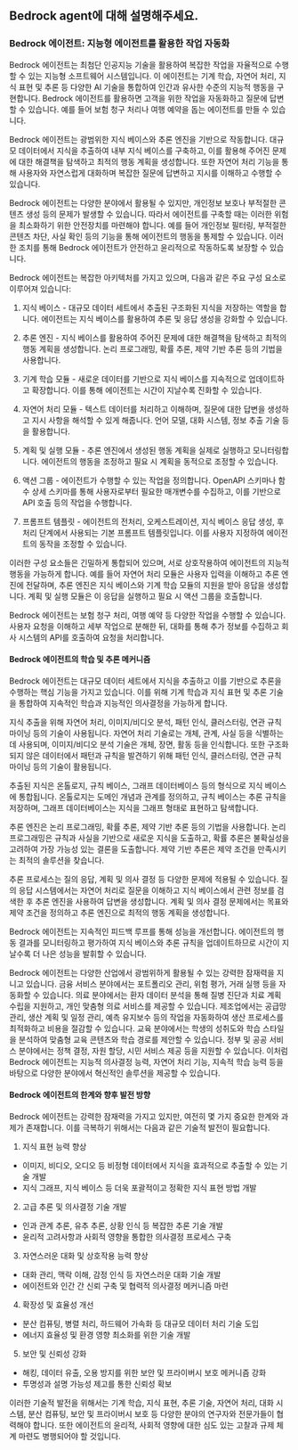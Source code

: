 ## Bedrock agent에 대해 설명해주세요. 

### Bedrock 에이전트: 지능형 에이전트를 활용한 작업 자동화

Bedrock 에이전트는 최첨단 인공지능 기술을 활용하여 복잡한 작업을 자율적으로 수행할 수 있는 지능형 소프트웨어 시스템입니다. 이 에이전트는 기계 학습, 자연어 처리, 지식 표현 및 추론 등 다양한 AI 기술을 통합하여 인간과 유사한 수준의 지능적 행동을 구현합니다. Bedrock 에이전트를 활용하면 고객을 위한 작업을 자동화하고 질문에 답변할 수 있습니다. 예를 들어 보험 청구 처리나 여행 예약을 돕는 에이전트를 만들 수 있습니다.

Bedrock 에이전트는 광범위한 지식 베이스와 추론 엔진을 기반으로 작동합니다. 대규모 데이터에서 지식을 추출하여 내부 지식 베이스를 구축하고, 이를 활용해 주어진 문제에 대한 해결책을 탐색하고 최적의 행동 계획을 생성합니다. 또한 자연어 처리 기능을 통해 사용자와 자연스럽게 대화하며 복잡한 질문에 답변하고 지시를 이해하고 수행할 수 있습니다.

Bedrock 에이전트는 다양한 분야에서 활용될 수 있지만, 개인정보 보호나 부적절한 콘텐츠 생성 등의 문제가 발생할 수 있습니다. 따라서 에이전트를 구축할 때는 이러한 위험을 최소화하기 위한 안전장치를 마련해야 합니다. 예를 들어 개인정보 필터링, 부적절한 콘텐츠 차단, 사실 확인 등의 기능을 통해 에이전트의 행동을 통제할 수 있습니다. 이러한 조치를 통해 Bedrock 에이전트가 안전하고 윤리적으로 작동하도록 보장할 수 있습니다.



Bedrock 에이전트는 복잡한 아키텍처를 가지고 있으며, 다음과 같은 주요 구성 요소로 이루어져 있습니다:

1. 지식 베이스 - 대규모 데이터 세트에서 추출된 구조화된 지식을 저장하는 역할을 합니다. 에이전트는 지식 베이스를 활용하여 추론 및 응답 생성을 강화할 수 있습니다.

2. 추론 엔진 - 지식 베이스를 활용하여 주어진 문제에 대한 해결책을 탐색하고 최적의 행동 계획을 생성합니다. 논리 프로그래밍, 확률 추론, 제약 기반 추론 등의 기법을 사용합니다.

3. 기계 학습 모듈 - 새로운 데이터를 기반으로 지식 베이스를 지속적으로 업데이트하고 확장합니다. 이를 통해 에이전트는 시간이 지날수록 진화할 수 있습니다.

4. 자연어 처리 모듈 - 텍스트 데이터를 처리하고 이해하며, 질문에 대한 답변을 생성하고 지시 사항을 해석할 수 있게 해줍니다. 언어 모델, 대화 시스템, 정보 추출 기술 등을 활용합니다.

5. 계획 및 실행 모듈 - 추론 엔진에서 생성된 행동 계획을 실제로 실행하고 모니터링합니다. 에이전트의 행동을 조정하고 필요 시 계획을 동적으로 조정할 수 있습니다.

6. 액션 그룹 - 에이전트가 수행할 수 있는 작업을 정의합니다. OpenAPI 스키마나 함수 상세 스키마를 통해 사용자로부터 필요한 매개변수를 수집하고, 이를 기반으로 API 호출 등의 작업을 수행합니다.

7. 프롬프트 템플릿 - 에이전트의 전처리, 오케스트레이션, 지식 베이스 응답 생성, 후처리 단계에서 사용되는 기본 프롬프트 템플릿입니다. 이를 사용자 지정하여 에이전트의 동작을 조정할 수 있습니다.

이러한 구성 요소들은 긴밀하게 통합되어 있으며, 서로 상호작용하여 에이전트의 지능적 행동을 가능하게 합니다. 예를 들어 자연어 처리 모듈은 사용자 입력을 이해하고 추론 엔진에 전달하며, 추론 엔진은 지식 베이스와 기계 학습 모듈의 지원을 받아 응답을 생성합니다. 계획 및 실행 모듈은 이 응답을 실행하고 필요 시 액션 그룹을 호출합니다.

Bedrock 에이전트는 보험 청구 처리, 여행 예약 등 다양한 작업을 수행할 수 있습니다. 사용자 요청을 이해하고 세부 작업으로 분해한 뒤, 대화를 통해 추가 정보를 수집하고 회사 시스템의 API를 호출하여 요청을 처리합니다.


#### Bedrock 에이전트의 학습 및 추론 메커니즘

Bedrock 에이전트는 대규모 데이터 세트에서 지식을 추출하고 이를 기반으로 추론을 수행하는 핵심 기능을 가지고 있습니다. 이를 위해 기계 학습과 지식 표현 및 추론 기술을 통합하여 지속적인 학습과 지능적인 의사결정을 가능하게 합니다.

지식 추출을 위해 자연어 처리, 이미지/비디오 분석, 패턴 인식, 클러스터링, 연관 규칙 마이닝 등의 기술이 사용됩니다. 자연어 처리 기술로는 개체, 관계, 사실 등을 식별하는 데 사용되며, 이미지/비디오 분석 기술은 개체, 장면, 활동 등을 인식합니다. 또한 구조화되지 않은 데이터에서 패턴과 규칙을 발견하기 위해 패턴 인식, 클러스터링, 연관 규칙 마이닝 등의 기술이 활용됩니다.

추출된 지식은 온톨로지, 규칙 베이스, 그래프 데이터베이스 등의 형식으로 지식 베이스에 통합됩니다. 온톨로지는 도메인 개념과 관계를 정의하고, 규칙 베이스는 추론 규칙을 저장하며, 그래프 데이터베이스는 지식을 그래프 형태로 표현하고 탐색합니다.

추론 엔진은 논리 프로그래밍, 확률 추론, 제약 기반 추론 등의 기법을 사용합니다. 논리 프로그래밍은 규칙과 사실을 기반으로 새로운 지식을 도출하고, 확률 추론은 불확실성을 고려하여 가장 가능성 있는 결론을 도출합니다. 제약 기반 추론은 제약 조건을 만족시키는 최적의 솔루션을 찾습니다.

추론 프로세스는 질의 응답, 계획 및 의사 결정 등 다양한 문제에 적용될 수 있습니다. 질의 응답 시스템에서는 자연어 처리로 질문을 이해하고 지식 베이스에서 관련 정보를 검색한 후 추론 엔진을 사용하여 답변을 생성합니다. 계획 및 의사 결정 문제에서는 목표와 제약 조건을 정의하고 추론 엔진으로 최적의 행동 계획을 생성합니다.

Bedrock 에이전트는 지속적인 피드백 루프를 통해 성능을 개선합니다. 에이전트의 행동 결과를 모니터링하고 평가하여 지식 베이스와 추론 규칙을 업데이트하므로 시간이 지날수록 더 나은 성능을 발휘할 수 있습니다.



Bedrock 에이전트는 다양한 산업에서 광범위하게 활용될 수 있는 강력한 잠재력을 지니고 있습니다. 금융 서비스 분야에서는 포트폴리오 관리, 위험 평가, 거래 실행 등을 자동화할 수 있습니다. 의료 분야에서는 환자 데이터 분석을 통해 질병 진단과 치료 계획 수립을 지원하고, 개인 맞춤형 의료 서비스를 제공할 수 있습니다. 제조업에서는 공급망 관리, 생산 계획 및 일정 관리, 예측 유지보수 등의 작업을 자동화하여 생산 프로세스를 최적화하고 비용을 절감할 수 있습니다. 교육 분야에서는 학생의 성취도와 학습 스타일을 분석하여 맞춤형 교육 콘텐츠와 학습 경로를 제안할 수 있습니다. 정부 및 공공 서비스 분야에서는 정책 결정, 자원 할당, 시민 서비스 제공 등을 지원할 수 있습니다. 이처럼 Bedrock 에이전트는 지능적 의사결정 능력, 자연어 처리 기능, 지속적 학습 능력 등을 바탕으로 다양한 분야에서 혁신적인 솔루션을 제공할 수 있습니다.


#### Bedrock 에이전트의 한계와 향후 발전 방향

Bedrock 에이전트는 강력한 잠재력을 가지고 있지만, 여전히 몇 가지 중요한 한계와 과제가 존재합니다. 이를 극복하기 위해서는 다음과 같은 기술적 발전이 필요합니다.

1. 지식 표현 능력 향상
- 이미지, 비디오, 오디오 등 비정형 데이터에서 지식을 효과적으로 추출할 수 있는 기술 개발
- 지식 그래프, 지식 베이스 등 더욱 포괄적이고 정확한 지식 표현 방법 개발

2. 고급 추론 및 의사결정 기술 개발
- 인과 관계 추론, 유추 추론, 상황 인식 등 복잡한 추론 기술 개발
- 윤리적 고려사항과 사회적 영향을 통합한 의사결정 프로세스 구축

3. 자연스러운 대화 및 상호작용 능력 향상
- 대화 관리, 맥락 이해, 감정 인식 등 자연스러운 대화 기술 개발
- 에이전트와 인간 간 신뢰 구축 및 협력적 의사결정 메커니즘 마련

4. 확장성 및 효율성 개선
- 분산 컴퓨팅, 병렬 처리, 하드웨어 가속화 등 대규모 데이터 처리 기술 도입
- 에너지 효율성 및 환경 영향 최소화를 위한 기술 개발

5. 보안 및 신뢰성 강화
- 해킹, 데이터 유출, 오용 방지를 위한 보안 및 프라이버시 보호 메커니즘 강화
- 투명성과 설명 가능성 제고를 통한 신뢰성 확보

이러한 기술적 발전을 위해서는 기계 학습, 지식 표현, 추론 기술, 자연어 처리, 대화 시스템, 분산 컴퓨팅, 보안 및 프라이버시 보호 등 다양한 분야의 연구자와 전문가들이 협력해야 합니다. 또한 에이전트의 윤리적, 사회적 영향에 대한 심도 있는 고찰과 규제 체계 마련도 병행되어야 할 것입니다.

